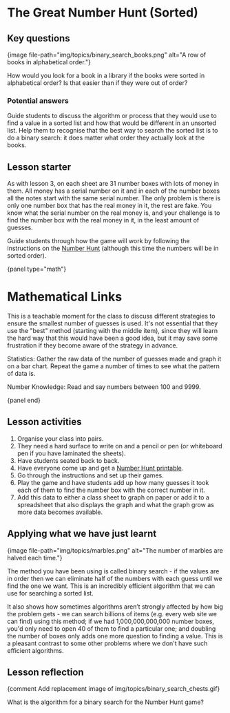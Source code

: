 # The Great Number Hunt (Sorted)

## Key questions

{image file-path="img/topics/binary_search_books.png" alt="A row of books in alphabetical order."}

How would you look for a book in a library if the books were sorted in alphabetical order? Is that easier than if they were out of order?

### Potential answers

Guide students to discuss the algorithm or process that they would use to find a value in a sorted list and how that would be different in an unsorted list. Help them to recognise that the best way to search the sorted list is to do a binary search: it does matter what order they actually look at the books.

## Lesson starter

As with lesson 3, on each sheet are 31 number boxes with lots of money in them. All money has a serial number on it and in each of the number boxes all the notes start with the same serial number. The only problem is there is only one number box that has the real money in it, the rest are fake. You know what the serial number on the real money is, and your challenge is to find the number box with the real money in it, in the least amount of guesses.

Guide students through how the game will work by following the instructions on the [Number Hunt]('resources:resource' 'number-hunt') (although this time the numbers will be in sorted order).

{panel type="math"}

# Mathematical Links

This is a teachable moment for the class to discuss different strategies to ensure the smallest number of guesses is used. It's not essential that they use the "best" method (starting with the middle item), since they will learn the hard way that this would have been a good idea, but it may save some frustration if they become aware of the strategy in advance.

Statistics: Gather the raw data of the number of guesses made and graph it on a bar chart. Repeat the game a number of times to see what the pattern of data is.

Number Knowledge: Read and say numbers between 100 and 9999.

{panel end}

## Lesson activities

1. Organise your class into pairs.
2. They need a hard surface to write on and a pencil or pen (or whiteboard pen if you have laminated the sheets).
3. Have students seated back to back.
4. Have everyone come up and get a [Number Hunt printable]('resources:resource' 'number-hunt').
5. Go through the instructions and set up their games.
6. Play the game and have students add up how many guesses it took each of them to find the number box with the correct number in it.
7. Add this data to either a class sheet to graph on paper or add it to a spreadsheet that also displays the graph and what the graph grow as more data becomes available.

## Applying what we have just learnt

{image file-path="img/topics/marbles.png" alt="The number of marbles are halved each time."}

The method you have been using is called binary search - if the values are in order then we can eliminate half of the numbers with each guess until we find the one we want. This is an incredibly efficient algorithm that we can use for searching a sorted list.

It also shows how sometimes algorithms aren’t strongly affected by how big the problem gets - we can search billions of items (e.g. every web site we can find) using this method; if we had 1,000,000,000,000 number boxes, you'd only need to open 40 of them to find a particular one; and doubling the number of boxes only adds one more question to finding a value. This is a pleasant contrast to some other problems where we don't have such efficient algorithms.

## Lesson reflection

{comment Add replacement image of img/topics/binary_search_chests.gif}

What is the algorithm for a binary search for the Number Hunt game?